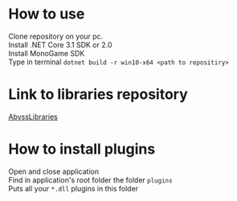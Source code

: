 # How to use
Clone repository on your pc.  
Install .NET Core 3.1 SDK or 2.0  
Install MonoGame SDK  
Type in terminal `dotnet build -r win10-x64 <path to repositiry>`  

# Link to libraries repository
[AbyssLibraries](https://github.com/calcq/AbyssLibraries)

# How to install plugins
Open and close application  
Find in application's root folder the folder `plugins`  
Puts all your `*.dll` plugins in this folder  
